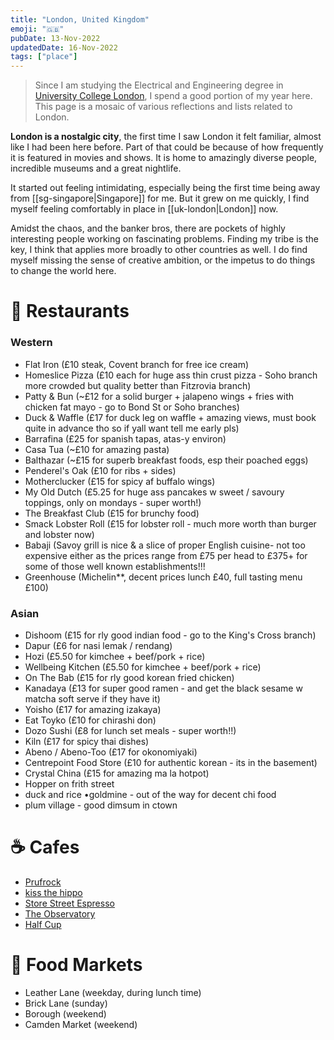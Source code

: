 ```yaml
---
title: "London, United Kingdom"
emoji: "🇬‍🇧"
pubDate: 13-Nov-2022
updatedDate: 16-Nov-2022
tags: ["place"]
---
```


> Since I am studying the Electrical and Engineering degree in [University College London](https://www.ucl.ac.uk/), I spend a good portion of my year here. This page is a mosaic of various reflections and lists related to London.

**London is a nostalgic city**, the first time I saw London it felt familiar, almost like I had been here before. Part of that could be because of how frequently it is featured in movies and shows. It is home to amazingly diverse people, incredible museums and a great nightlife.

It started out feeling intimidating, especially being the first time being away from [[sg-singapore|Singapore]] for me. But it grew on me quickly, I find myself feeling comfortably in place in [[uk-london|London]] now.

Amidst the chaos, and the banker bros, there are pockets of highly interesting people working on fascinating problems. Finding my tribe is the key, I think that applies more broadly to other countries as well. I do find myself missing the sense of creative ambition, or the impetus to do things to change the world here.

# 🥘 Restaurants

### Western

- Flat Iron (£10 steak, Covent branch for free ice cream)
- Homeslice Pizza (£10 each for huge ass thin crust pizza - Soho branch more crowded but quality better than Fitzrovia branch)
- Patty & Bun (~£12 for a solid burger + jalapeno wings + fries with chicken fat mayo - go to Bond St or Soho branches)
- Duck & Waffle (£17 for duck leg on waffle + amazing views, must book quite in advance tho so if yall want tell me early pls)
- Barrafina (£25 for spanish tapas, atas-y environ)
- Casa Tua (~£10 for amazing pasta)
- Balthazar (~£15 for superb breakfast foods, esp their poached eggs)
- Penderel's Oak (£10 for ribs + sides)
- Motherclucker (£15 for spicy af buffalo wings)
- My Old Dutch (£5.25 for huge ass pancakes w sweet / savoury toppings, only on mondays - super worth!)
- The Breakfast Club (£15 for brunchy food)
- Smack Lobster Roll (£15 for lobster roll - much more worth than burger and lobster now)
- Babaji (Savoy grill is nice & a slice of proper English cuisine- not too expensive either as the prices range from £75 per head to £375+ for some of those well known establishments!!!
- Greenhouse (Michelin\*\*, decent prices lunch £40, full tasting menu £100)

### Asian

- Dishoom (£15 for rly good indian food - go to the King's Cross branch)
- Dapur (£6 for nasi lemak / rendang)
- Hozi (£5.50 for kimchee + beef/pork + rice)
- Wellbeing Kitchen (£5.50 for kimchee + beef/pork + rice)
- On The Bab (£15 for rly good korean fried chicken)
- Kanadaya (£13 for super good ramen - and get the black sesame w matcha soft serve if they have it)
- Yoisho (£17 for amazing izakaya)
- Eat Toyko (£10 for chirashi don)
- Dozo Sushi (£8 for lunch set meals - super worth!!)
- Kiln (£17 for spicy thai dishes)
- Abeno / Abeno-Too (£17 for okonomiyaki)
- Centrepoint Food Store (£10 for authentic korean - its in the basement)
- Crystal China (£15 for amazing ma la hotpot)
- Hopper on frith street
- duck and rice •goldmine - out of the way for decent chi food
- plum village - good dimsum in ctown

# ☕ Cafes

- [Prufrock](https://prufrockcoffee.com/)
- [kiss the hippo](https://kissthehippo.com/)
- [Store Street Espresso](https://www.storestespresso.co.uk/)
- [The Observatory](https://www.theobservatory.org/coffeeshop)
- [Half Cup](https://halfcup.co.uk/)

# 💙 Food Markets

- Leather Lane (weekday, during lunch time)
- Brick Lane (sunday)
- Borough (weekend)
- Camden Market (weekend)

